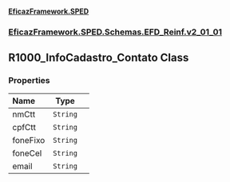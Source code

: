 #### [EficazFramework.SPED](EficazFrameworkSPED.md 'EficazFramework SPED')
### [EficazFramework.SPED.Schemas.EFD_Reinf.v2_01_01](EficazFramework.SPED.Schemas.EFD_Reinf.v2_01_01.md 'EficazFramework.SPED.Schemas.EFD_Reinf.v2_01_01')

## R1000_InfoCadastro_Contato Class
### Properties

| Name | Type | |
| :--- | :---: | :--- |
| nmCtt | `String` |  |
| cpfCtt | `String` |  |
| foneFixo | `String` |  |
| foneCel | `String` |  |
| email | `String` |  |
